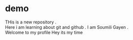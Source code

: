# demo

THis is a new repository .<br> Here i am learning about git and github .
I am Soumili Gayen .<br>
Welcome to my profile
Hey its my time
